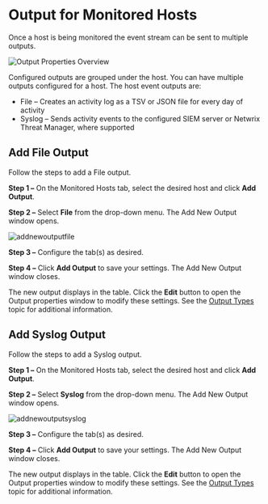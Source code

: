# Output for Monitored Hosts

Once a host is being monitored the event stream can be sent to multiple outputs.

![Output Properties Overview](/img/versioned_docs/activitymonitor_7.1/activitymonitor/admin/monitoredhosts/outputpropertiesoverview.webp)

Configured outputs are grouped under the host. You can have multiple outputs configured for a host.
The host event outputs are:

- File – Creates an activity log as a TSV or JSON file for every day of activity
- Syslog – Sends activity events to the configured SIEM server or Netwrix Threat Manager, where
  supported

## Add File Output

Follow the steps to add a File output.

**Step 1 –** On the Monitored Hosts tab, select the desired host and click **Add Output**.

**Step 2 –** Select **File** from the drop-down menu. The Add New Output window opens.

![addnewoutputfile](/img/versioned_docs/activitymonitor_7.1/activitymonitor/admin/monitoredhosts/addnewoutputfile.webp)

**Step 3 –** Configure the tab(s) as desired.

**Step 4 –** Click **Add Output** to save your settings. The Add New Output window closes.

The new output displays in the table. Click the **Edit** button to open the Output properties window
to modify these settings. See the
[Output Types](/docs/activitymonitor/7.1/activitymonitor/admin/outputs/overview.md) topic
for additional information.

## Add Syslog Output

Follow the steps to add a Syslog output.

**Step 1 –** On the Monitored Hosts tab, select the desired host and click **Add Output**.

**Step 2 –** Select **Syslog** from the drop-down menu. The Add New Output window opens.

![addnewoutputsyslog](/img/versioned_docs/activitymonitor_7.1/activitymonitor/admin/monitoredhosts/addnewoutputsyslog.webp)

**Step 3 –** Configure the tab(s) as desired.

**Step 4 –** Click **Add Output** to save your settings. The Add New Output window closes.

The new output displays in the table. Click the **Edit** button to open the Output properties window
to modify these settings. See the
[Output Types](/docs/activitymonitor/7.1/activitymonitor/admin/outputs/overview.md) topic
for additional information.
